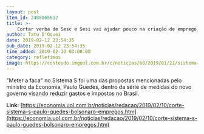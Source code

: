 ```yaml
---
layout: post
item_id: 2488065612
title: >-
    Cortar verba de Sesc e Sesi vai ajudar pouco na criação de emprego, diz FGV
author: Tatu D'Oquei
date: 2019-02-12 23:54:35
pub_date: 2019-02-12 23:54:35
time_added: 2019-02-10 03:00:00
category: refletimos
image: https://conteudo.imguol.com.br/c/noticias/b8/2019/01/21/sistema-s-senai-sesi-sebrae-senac-18dez2018---fachada-do-senac-do-sistema-s-em-salvador-ba-nesta-terca-feira-18-o-futuro-ministro-da-economia-paulo-guedes-disse-que-instituicoes-do-1548116322349_v2_615x300.jpg
---
```


"Meter a faca" no Sistema S foi uma das propostas mencionadas pelo ministro da Economia, Paulo Guedes, dentro da série de medidas do novo governo visando reduzir gastos e impostos no Brasil.

**Link:** [https://economia.uol.com.br/noticias/redacao/2019/02/10/corte-sistema-s-paulo-guedes-bolsonaro-empregos.htm](https://economia.uol.com.br/noticias/redacao/2019/02/10/corte-sistema-s-paulo-guedes-bolsonaro-empregos.htm)


